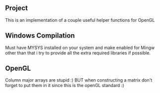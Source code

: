 ## Project
This is an implementation of a couple useful helper functions for OpenGL

## Windows Compilation
Must have MYSYS installed on your system and make enabled for Mingw other than that i try to provide all the extra required libraries if possible.


## OpenGL 
Column major arrays are stupid :) BUT when constructing a matrix don't forget to put them in it since this is the openGL standard :)

